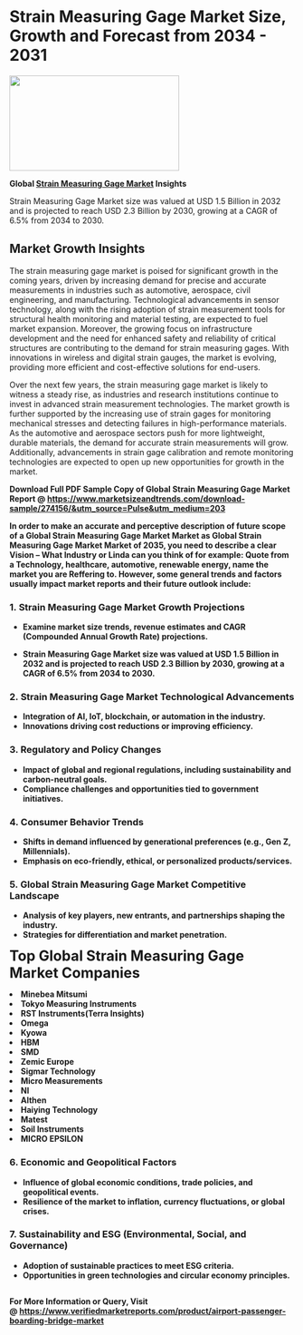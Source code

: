 <H1>Strain Measuring Gage Market Size, Growth and Forecast from 2034 - 2031</H1><img class="aligncenter size-medium wp-image-584254" src="https://thirdeyenews.in/wp-content/uploads/2034/09/Global-Market-Research-300x168.jpeg" alt="" width="300" height="168" /><p><strong>Global&nbsp;<a href="https://www.marketsizeandtrends.com/download-sample/274156/&amp;utm_source=Pulse&amp;utm_medium=203">Strain Measuring Gage Market</a> Insights</strong></p><p>Strain Measuring Gage Market size was valued at USD 1.5 Billion in 2032 and is projected to reach USD 2.3 Billion by 2030, growing at a CAGR of 6.5% from 2034 to 2030.</p><p><h2>Market Growth Insights</h2> <p>The strain measuring gage market is poised for significant growth in the coming years, driven by increasing demand for precise and accurate measurements in industries such as automotive, aerospace, civil engineering, and manufacturing. Technological advancements in sensor technology, along with the rising adoption of strain measurement tools for structural health monitoring and material testing, are expected to fuel market expansion. Moreover, the growing focus on infrastructure development and the need for enhanced safety and reliability of critical structures are contributing to the demand for strain measuring gages. With innovations in wireless and digital strain gauges, the market is evolving, providing more efficient and cost-effective solutions for end-users.</p> <p><strong></strong></p> <p>Over the next few years, the strain measuring gage market is likely to witness a steady rise, as industries and research institutions continue to invest in advanced strain measurement technologies. The market growth is further supported by the increasing use of strain gages for monitoring mechanical stresses and detecting failures in high-performance materials. As the automotive and aerospace sectors push for more lightweight, durable materials, the demand for accurate strain measurements will grow. Additionally, advancements in strain gage calibration and remote monitoring technologies are expected to open up new opportunities for growth in the market.</p> <p><strong></p><p><span class=""><strong>Download Full PDF Sample Copy of Global Strain Measuring Gage Market Report</strong> @ <a href="https://www.marketsizeandtrends.com/download-sample/274156/&amp;utm_source=Pulse&amp;utm_medium=203" target="_blank">https://www.marketsizeandtrends.com/download-sample/274156/&amp;utm_source=Pulse&amp;utm_medium=203</a></span></p><p>In order to make an accurate and perceptive description of future scope of a Global&nbsp;Strain Measuring Gage Market Market as Global&nbsp;Strain Measuring Gage Market Market of 2035, you need to describe a clear Vision &ndash; What Industry or Linda can you think of for example: Quote from a Technology, healthcare, automotive, renewable energy, name the market you are Reffering to. However, some general trends and factors usually impact market reports and their future outlook include:</p><h3>1.&nbsp;<strong>Strain Measuring Gage Market Growth Projections</strong></h3><ul><li>Examine market size trends, revenue estimates and CAGR (Compounded Annual Growth Rate) projections.</li><li><p>Strain Measuring Gage Market size was valued at USD 1.5 Billion in 2032 and is projected to reach USD 2.3 Billion by 2030, growing at a CAGR of 6.5% from 2034 to 2030.</p></li></ul><h3>2.&nbsp;<strong>Strain Measuring Gage Market Technological Advancements</strong></h3><ul><li>Integration of AI, IoT, blockchain, or automation in the industry.</li><li>Innovations driving cost reductions or improving efficiency.</li></ul><h3>3.&nbsp;<strong>Regulatory and Policy Changes</strong></h3><ul><li>Impact of global and regional regulations, including sustainability and carbon-neutral goals.</li><li>Compliance challenges and opportunities tied to government initiatives.</li></ul><h3>4.&nbsp;<strong>Consumer Behavior Trends</strong></h3><ul><li>Shifts in demand influenced by generational preferences (e.g., Gen Z, Millennials).</li><li>Emphasis on eco-friendly, ethical, or personalized products/services.</li></ul><h3>5.&nbsp;<strong>Global Strain Measuring Gage Market Competitive Landscape</strong></h3><ul><li>Analysis of key players, new entrants, and partnerships shaping the industry.</li><li>Strategies for differentiation and market penetration.</li></ul><p data-pm-slice="1 1 []"><span style="color: inherit; font-family: inherit; font-size: 25px;">Top Global Strain Measuring Gage Market Companies</span></p><div class="" data-test-id=""><p><li>Minebea Mitsumi</li><li> Tokyo Measuring Instruments</li><li> RST Instruments(Terra Insights)</li><li> Omega</li><li> Kyowa</li><li> HBM</li><li> SMD</li><li> Zemic Europe</li><li> Sigmar Technology</li><li> Micro Measurements</li><li> NI</li><li> Althen</li><li> Haiying Technology</li><li> Matest</li><li> Soil Instruments</li><li> MICRO EPSILON</li></p></div><h3>6.&nbsp;<strong>Economic and Geopolitical Factors</strong></h3><ul><li>Influence of global economic conditions, trade policies, and geopolitical events.</li><li>Resilience of the market to inflation, currency fluctuations, or global crises.</li></ul><h3>7.&nbsp;<strong>Sustainability and ESG (Environmental, Social, and Governance)</strong></h3><ul><li>Adoption of sustainable practices to meet ESG criteria.</li><li>Opportunities in green technologies and circular economy principles.</li></ul><h2><strong style="font-size: 14px;">For More Information or Query, Visit @&nbsp;</strong><a style="background-color: #ffffff; font-size: 14px;" href="https://www.marketsizeandtrends.com/report/strain-measuring-gage-market/" target="_blank">https://www.verifiedmarketreports.com/product/airport-passenger-boarding-bridge-market</a></h2>
